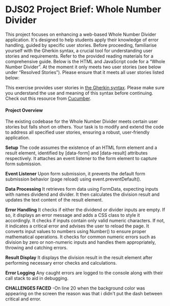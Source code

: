 # DJS02 Project Brief: Whole Number Divider

This project focuses on enhancing a web-based Whole Number Divider application. It's designed to help students apply their knowledge of error handling, guided by specific user stories. Before proceeding, familiarise yourself with the Gherkin syntax, a crucial tool for understanding user stories and requirements. Refer to the provided reading materials for a comprehensive guide. Below is the HTML and JavaScript code for a “Whole Number Divider”. At the moment it only meets two user stories (see below under “Resolved Stories”). Please ensure that it meets all user stories listed below:

This exercise provides user stories in [the Gherkin syntax](https://docs.behat.org/en/v2.5/guides/1.gherkin.html). Please make sure you understand the use and meaning of this syntax before continuing. Check out this resource from [Cucumber](https://cucumber.io/docs/gherkin/reference/).

#### Project Overview

The existing codebase for the Whole Number Divider meets certain user stories but falls short on others. Your task is to modify and extend the code to address all specified user stories, ensuring a robust, user-friendly application.

**Setup**
The code assumes the existence of an HTML form element and a result element, identified by [data-form] and [data-result] attributes respectively.
It attaches an event listener to the form element to capture form submission.

**Event Listener**
Upon form submission, it prevents the default form submission behavior (page reload) using event.preventDefault().

**Data Processing**
It retrieves form data using FormData, expecting inputs with names dividend and divider.
It then calculates the division result and updates the text content of the result element.

**Error Handling**
It checks if either the dividend or divider inputs are empty. If so, it displays an error message and adds a CSS class to style it accordingly.
It checks if inputs contain only valid numeric characters. If not, it indicates a critical error and advises the user to reload the page.
It converts input values to numbers using Number() to ensure proper mathematical operations.
It checks for common numeric errors such as division by zero or non-numeric inputs and handles them appropriately, throwing and catching errors.

**Result Display**
It displays the division result in the result element after performing necessary error checks and calculations.

**Error Logging**
Any caught errors are logged to the console along with their call stack to aid in debugging.

**CHALLENGES FACED**
-On line 20 when the background color was appearing on the screen the reason was that  i didn't put the dash between critical and error.